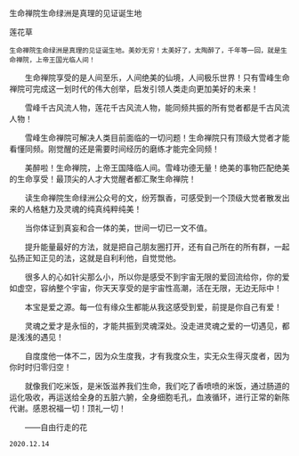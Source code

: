 生命禅院生命绿洲是真理的见证诞生地

莲花草


    生命禅院生命绿洲是真理的见证诞生地。美妙无穷！太美好了，太陶醉了，千年等一回，就是生命禅院，上帝王国光临人间！

　　生命禅院享受的是人间至乐，人间绝美的仙境，人间极乐世界！只有雪峰生命禅院可完成这一划时代的伟大创举，启发引领人类走向更加美好的未来！

　　雪峰千古风流人物，莲花千古风流人物，能同频共振的所有觉者都是千古风流人物！

　　雪峰生命禅院可解决人类目前面临的一切问题！生命禅院只有顶级大觉者才能看懂同频。刚觉醒的还是需要时间经历的磨练才能完全同频！

　　美醉啦！生命禅院，上帝王国降临人间。雪峰功德无量！绝美的事物匹配绝美的生命享受！最顶尖的人才大觉醒者都汇聚生命禅院！

　　读生命禅院生命绿洲公众号的文，纷芳飘香，可感受到一个顶级大觉者散发出来的人格魅力及灵魂的纯真纯粹纯美！

　　当你体证到真妄和合一体的美，世间一切已一文不值。

　　提升能量最好的方法，就是把自己朋友圈打开，还有自己所在的所有群，一起弘扬正知正见的法，这就是自利利他，自觉觉他。

　　很多人的心如针尖那么小，所以你是感受不到宇宙无限的爱回流给你，你的爱如虚空，容纳整个宇宙，你天天享受的是宇宙性高潮，活在无限，无边无际中！

　　本宝是爱之源。每一位有缘众生都能从我这感受到爱，前提是你自己有爱！

　　灵魂之爱才是永恒的，才能共振到灵魂深处。没走进灵魂之爱的一切遇见，都是浅浅的遇见！

　　自度度他一体不二，因为众生度我，才有我度众生，实无众生得灭度者，因为你时时归零归空！

　　就像我们吃米饭，是米饭滋养我们生命，我们吃了香喷喷的米饭，通过肠道的运化吸收，再运送给全身的五脏六腑，全身细胞毛孔，血液循环，进行正常的新陈代谢。感恩祝福一切！顶礼一切！

　　——自由行走的花

    2020.12.14



